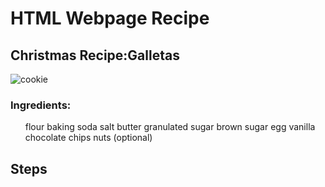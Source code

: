 <h1> HTML Webpage Recipe </h1>
<h2> Christmas Recipe:Galletas </h2>


![cookie](https://user-images.githubusercontent.com/93533166/143886033-1114f616-c2a3-46af-ab91-b79b8f590b3b.jpg)
         
 


<h3> Ingredients: </h3>

<ul> flour
         baking soda
         salt
         butter
         granulated sugar
         brown sugar
        egg
         vanilla
         chocolate chips
         nuts (optional)
         </ul>
        
<h2>Steps</h3>        
         
